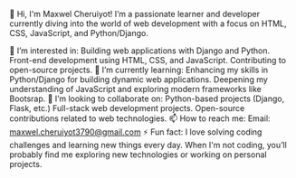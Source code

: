 👋 Hi, I'm Maxwel Cheruiyot!
I’m a passionate learner and developer currently diving into the world of web development with a focus on HTML, CSS, JavaScript, and Python/Django.

👀 I’m interested in:
Building web applications with Django and Python.
Front-end development using HTML, CSS, and JavaScript.
Contributing to open-source projects.
🌱 I’m currently learning:
Enhancing my skills in Python/Django for building dynamic web applications.
Deepening my understanding of JavaScript and exploring modern frameworks like Bootsrap.
💞️ I’m looking to collaborate on:
Python-based projects (Django, Flask, etc.)
Full-stack web development projects.
Open-source contributions related to web technologies.
📫 How to reach me:
Email: maxwel.cheruiyot3790@gmail.com
⚡ Fun fact:
I love solving coding challenges and learning new things every day. When I'm not coding, you’ll probably find me exploring new technologies or working on personal projects.
